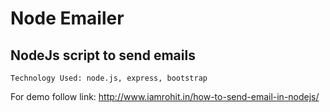 Node Emailer
========

NodeJs script to send emails
-------------------------------

``` Technology Used: node.js, express, bootstrap ```

For demo follow link: http://www.iamrohit.in/how-to-send-email-in-nodejs/
